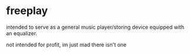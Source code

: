 # freeplay


intended to serve as a general music player/storing device equipped with an equalizer.

not intended for profit, im just mad there isn't one
